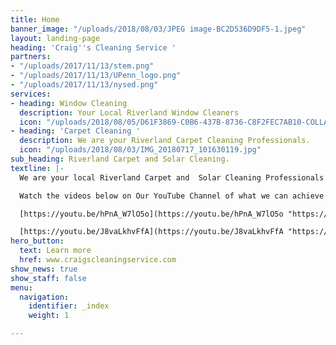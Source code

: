 ```yaml
---
title: Home
banner_image: "/uploads/2018/08/03/JPEG image-BC2D536D9DF5-1.jpeg"
layout: landing-page
heading: 'Craig''s Cleaning Service '
partners:
- "/uploads/2017/11/13/stem.png"
- "/uploads/2017/11/13/UPenn_logo.png"
- "/uploads/2017/11/13/nysed.png"
services:
- heading: Window Cleaning
  description: Your Local Riverland Window Cleaners
  icon: "/uploads/2018/08/05/D61F3869-C0B6-437B-8736-C8F2FEC7AB10-COLLAGE.jpg"
- heading: 'Carpet Cleaning '
  description: We are your Riverland Carpet Cleaning Professionals.
  icon: "/uploads/2018/08/03/IMG_20180717_101630119.jpg"
sub_heading: Riverland Carpet and Solar Cleaning.
textline: |-
  We are your local Riverland Carpet and  Solar Cleaning Professionals .

  Watch the videos below on Our YouTube Channel of what we can achieve for you .

  [https://youtu.be/hPnA_W7lO5o](https://youtu.be/hPnA_W7lO5o "https://youtu.be/hPnA_W7lO5o")

  [https://youtu.be/J8vaLkhvFfA](https://youtu.be/J8vaLkhvFfA "https://youtu.be/J8vaLkhvFfA")
hero_button:
  text: Learn more
  href: www.craigscleaningservice.com
show_news: true
show_staff: false
menu:
  navigation:
    identifier: _index
    weight: 1

---
```

